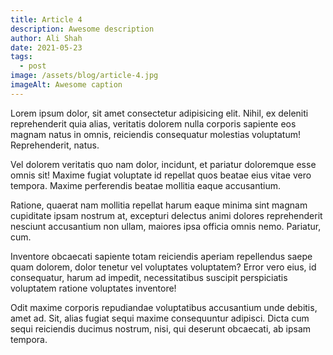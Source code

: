 ```yaml
---
title: Article 4
description: Awesome description
author: Ali Shah
date: 2021-05-23
tags:
  - post
image: /assets/blog/article-4.jpg
imageAlt: Awesome caption
---
```

Lorem ipsum dolor, sit amet consectetur adipisicing elit. Nihil, ex deleniti reprehenderit quia alias, veritatis dolorem nulla corporis sapiente eos magnam natus in omnis, reiciendis consequatur molestias voluptatum! Reprehenderit, natus.

Vel dolorem veritatis quo nam dolor, incidunt, et pariatur doloremque esse omnis sit! Maxime fugiat voluptate id repellat quos beatae eius vitae vero tempora. Maxime perferendis beatae mollitia eaque accusantium.

Ratione, quaerat nam mollitia repellat harum eaque minima sint magnam cupiditate ipsam nostrum at, excepturi delectus animi dolores reprehenderit nesciunt accusantium non ullam, maiores ipsa officia omnis nemo. Pariatur, cum.

Inventore obcaecati sapiente totam reiciendis aperiam repellendus saepe quam dolorem, dolor tenetur vel voluptates voluptatem? Error vero eius, id consequatur, harum ad impedit, necessitatibus suscipit perspiciatis voluptatem ratione voluptates inventore!

Odit maxime corporis repudiandae voluptatibus accusantium unde debitis, amet ad. Sit, alias fugiat sequi maxime consequuntur adipisci. Dicta cum sequi reiciendis ducimus nostrum, nisi, qui deserunt obcaecati, ab ipsam tempora.